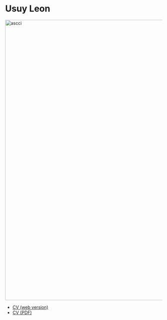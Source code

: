 # Usuy Leon

<img width="700" height="900" alt="ascci" src="https://github.com/user-attachments/assets/ebbdf037-4461-4775-952d-8956c2755e69" />

- [CV (web version)](https://usuy-leon.github.io/cv/)
- [CV (PDF)](https://usuy-leon.github.io/Usuy_Tolosa_CVd.pdf)

